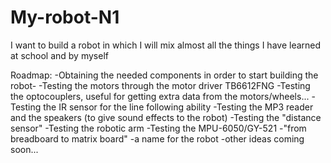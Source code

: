 # My-robot-N1
I want to build a robot in which I will mix almost all the things I have learned at school and by myself

Roadmap:
-Obtaining the needed components in order to start building the robot-
-Testing the motors through the motor driver TB6612FNG
-Testing the optocouplers, useful for getting extra data from the motors/wheels...
-Testing the IR sensor for the line following ability
-Testing the MP3 reader and the speakers (to give sound effects to the robot)
-Testing the "distance sensor"
-Testing the robotic arm 
-Testing the MPU-6050/GY-521
-"from breadboard to matrix board"
-a name for the robot
-other ideas coming soon...


